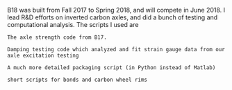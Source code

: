 B18 was built from Fall 2017 to Spring 2018, and will compete in June 2018. I lead R&D efforts on inverted carbon axles, and did a bunch of testing and computational analysis. The scripts I used are

    The axle strength code from B17.

    Damping testing code which analyzed and fit strain gauge data from our axle excitation testing

    A much more detailed packaging script (in Python instead of Matlab)

    short scripts for bonds and carbon wheel rims